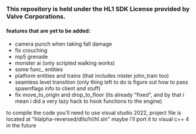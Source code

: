 ### This repository is held under the HL1 SDK License provided by Valve Corporations.

#### features that are yet to be added:
- camera punch when taking fall damage
- fix crouching
- mp5 grenade
- monster ai (only scripted walking works)
- some func_ entities
- platform entities and trains (that includes mister john_train too)
- seamless level transition (only thing left to do is figure out how to pass spawnflags info to client and stuff)
- fix move_to_origin and drop_to_floor (its already "fixed", and by that i mean i did a very lazy hack to hook functions to the engine)

to compile the code you'll need to use visual studio 2022, project file is located at "hlalpha-reversed/dlls/hl/hl.sln"
maybe i'll port it to visual c++ 4 in the future
